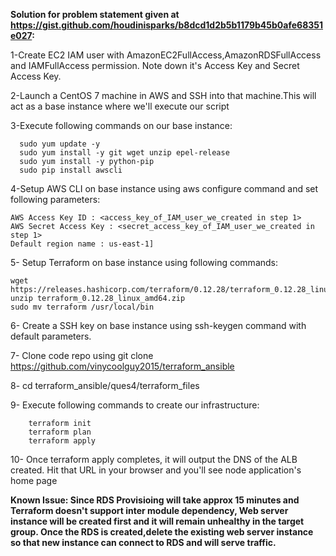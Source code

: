 **Solution for problem statement given at https://gist.github.com/houdinisparks/b8dcd1d2b5b1179b45b0afe68351e027:**

  1-Create EC2 IAM user with AmazonEC2FullAccess,AmazonRDSFullAccess and IAMFullAccess permission. Note down it's Access Key and Secret Access Key.

  2-Launch a CentOS 7 machine in AWS and SSH into that machine.This will act as a base instance where we'll execute our script

  3-Execute following commands on our base instance:  
  
      
      sudo yum update -y  
      sudo yum install -y git wget unzip epel-release   
      sudo yum install -y python-pip  
      sudo pip install awscli  
      

  4-Setup AWS CLI on base instance using aws configure command and set following parameters:  
    
    AWS Access Key ID : <access_key_of_IAM_user_we_created in step 1>  
    AWS Secret Access Key : <secret_access_key_of_IAM_user_we_created in step 1>  
    Default region name : us-east-1]
   
 
  5- Setup Terraform on base instance using following commands: 
  
  
    wget https://releases.hashicorp.com/terraform/0.12.28/terraform_0.12.28_linux_amd64.zip
    unzip terraform_0.12.28_linux_amd64.zip 
    sudo mv terraform /usr/local/bin
     
  
  6- Create a SSH key on base instance using ssh-keygen command with default parameters.

  7- Clone code repo using git clone https://github.com/vinycoolguy2015/terraform_ansible

  8- cd terraform_ansible/ques4/terraform_files

  9- Execute following commands to create our infrastructure:
  
  
        terraform init
        terraform plan
        terraform apply
        
  10- Once terraform apply completes, it will output the DNS of the ALB created. Hit that URL in your browser and you'll see node application's home page
  
  **Known Issue: Since RDS Provisioing will take approx 15 minutes and Terraform doesn't support inter module dependency, Web server instance will be created first and it will remain unhealthy in the target group. Once the RDS is created,delete the existing web server instance so that new instance can connect to RDS and will serve traffic.**
  
